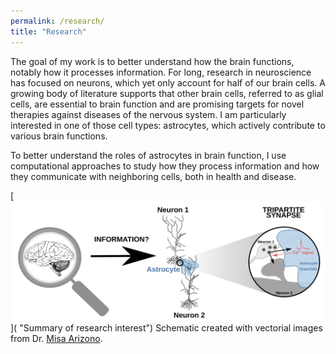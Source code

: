 ```yaml
---
permalink: /research/
title: "Research"
---
```

The goal of my work is to better understand how the brain functions, notably how it processes information. For long, research in neuroscience has focused on neurons, which yet only account for half of our brain cells. A growing body of literature supports that other brain cells, referred to as glial cells, are essential to brain function and are promising targets for novel therapies against diseases of the nervous system. I am particularly interested in one of those cell types: astrocytes, which actively contribute to various brain functions.

To better understand the roles of astrocytes in brain function, I use computational approaches to study how they process information and how they communicate with neighboring cells, both in health and disease.

[![Summary of research interest](/images/research/denizot-research.png)]( "Summary of research interest")
Schematic created with vectorial images from Dr. [Misa Arizono](https://arizono0202.wixsite.com/misa-arizono).
